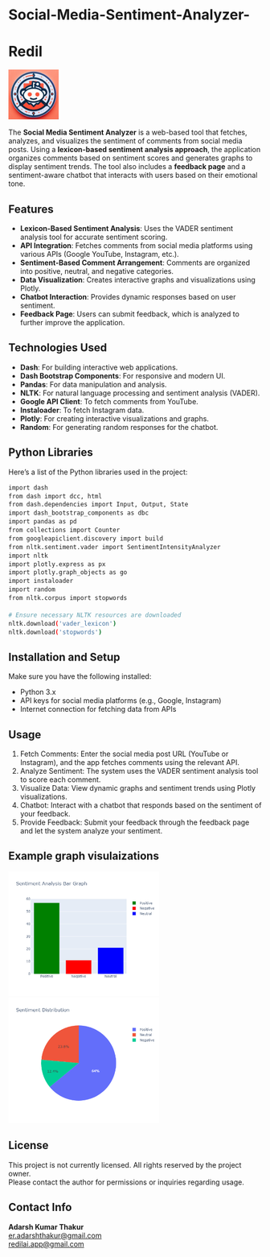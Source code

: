 # Social-Media-Sentiment-Analyzer-
# Redil
<img src="redillogo.png" alt="Project Logo" width="100"/>

The **Social Media Sentiment Analyzer** is a web-based tool that fetches, analyzes, and visualizes the sentiment of comments from social media posts. Using a **lexicon-based sentiment analysis approach**, the application organizes comments based on sentiment scores and generates graphs to display sentiment trends. The tool also includes a **feedback page** and a sentiment-aware chatbot that interacts with users based on their emotional tone.

## Features

- **Lexicon-Based Sentiment Analysis**: Uses the VADER sentiment analysis tool for accurate sentiment scoring.
- **API Integration**: Fetches comments from social media platforms using various APIs (Google YouTube, Instagram, etc.).
- **Sentiment-Based Comment Arrangement**: Comments are organized into positive, neutral, and negative categories.
- **Data Visualization**: Creates interactive graphs and visualizations using Plotly.
- **Chatbot Interaction**: Provides dynamic responses based on user sentiment.
- **Feedback Page**: Users can submit feedback, which is analyzed to further improve the application.

## Technologies Used

- **Dash**: For building interactive web applications.
- **Dash Bootstrap Components**: For responsive and modern UI.
- **Pandas**: For data manipulation and analysis.
- **NLTK**: For natural language processing and sentiment analysis (VADER).
- **Google API Client**: To fetch comments from YouTube.
- **Instaloader**: To fetch Instagram data.
- **Plotly**: For creating interactive visualizations and graphs.
- **Random**: For generating random responses for the chatbot.

## Python Libraries

Here’s a list of the Python libraries used in the project:

```bash
import dash
from dash import dcc, html
from dash.dependencies import Input, Output, State
import dash_bootstrap_components as dbc
import pandas as pd
from collections import Counter
from googleapiclient.discovery import build
from nltk.sentiment.vader import SentimentIntensityAnalyzer
import nltk
import plotly.express as px
import plotly.graph_objects as go
import instaloader
import random
from nltk.corpus import stopwords

# Ensure necessary NLTK resources are downloaded
nltk.download('vader_lexicon')
nltk.download('stopwords')
```
## Installation and Setup

Make sure you have the following installed:
- Python 3.x
- API keys for social media platforms (e.g., Google, Instagram)
- Internet connection for fetching data from APIs

## Usage
1. Fetch Comments: Enter the social media post URL (YouTube or Instagram), and the app fetches comments using the relevant API.
2. Analyze Sentiment: The system uses the VADER sentiment analysis tool to score each comment.
3. Visualize Data: View dynamic graphs and sentiment trends using Plotly visualizations.
4. Chatbot: Interact with a chatbot that responds based on the sentiment of your feedback.
5. Provide Feedback: Submit your feedback through the feedback page and let the system analyze your sentiment.

## Example graph visulaizations
<img src="bargraphanalysis.png" alt="Project Logo" width="300"/>   <img src="piechartdistribution.png" alt="Project Logo" width="300"/>

## License

  This project is not currently licensed. All rights reserved by the project owner. </br>
  Please contact the author for permissions or inquiries regarding usage.

## Contact Info

**Adarsh Kumar Thakur** </br>
er.adarshthakur@gmail.com </br>
redilai.app@gmail.com
